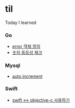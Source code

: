 # til
Today I learned

### Go
* [error 객체 정의](go/error_객체정의.md)
* [숫자 동등성 체크](go/number_equality.md)

### Mysql
* [auto increment](mysql/autoincrement.md)

### Swift
* [swift <-> objective-c 사용하기](swift/swift_objectivec_사용.md)